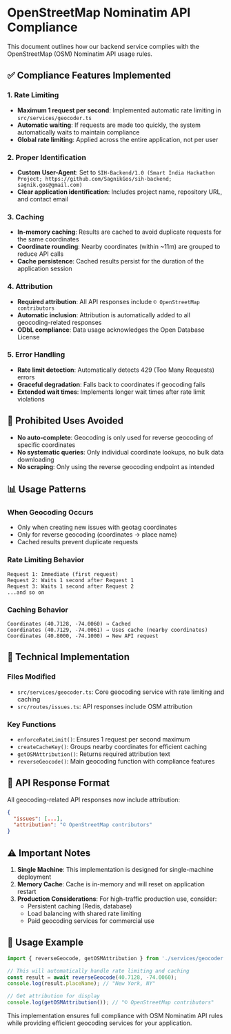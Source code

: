 # OpenStreetMap Nominatim API Compliance

This document outlines how our backend service complies with the OpenStreetMap (OSM) Nominatim API usage rules.

## ✅ Compliance Features Implemented

### 1. Rate Limiting
- **Maximum 1 request per second**: Implemented automatic rate limiting in `src/services/geocoder.ts`
- **Automatic waiting**: If requests are made too quickly, the system automatically waits to maintain compliance
- **Global rate limiting**: Applied across the entire application, not per user

### 2. Proper Identification
- **Custom User-Agent**: Set to `SIH-Backend/1.0 (Smart India Hackathon Project; https://github.com/SagnikGos/sih-backend; sagnik.gos@gmail.com)`
- **Clear application identification**: Includes project name, repository URL, and contact email

### 3. Caching
- **In-memory caching**: Results are cached to avoid duplicate requests for the same coordinates
- **Coordinate rounding**: Nearby coordinates (within ~11m) are grouped to reduce API calls
- **Cache persistence**: Cached results persist for the duration of the application session

### 4. Attribution
- **Required attribution**: All API responses include `© OpenStreetMap contributors`
- **Automatic inclusion**: Attribution is automatically added to all geocoding-related responses
- **ODbL compliance**: Data usage acknowledges the Open Database License

### 5. Error Handling
- **Rate limit detection**: Automatically detects 429 (Too Many Requests) errors
- **Graceful degradation**: Falls back to coordinates if geocoding fails
- **Extended wait times**: Implements longer wait times after rate limit violations

## 🚫 Prohibited Uses Avoided

- **No auto-complete**: Geocoding is only used for reverse geocoding of specific coordinates
- **No systematic queries**: Only individual coordinate lookups, no bulk data downloading
- **No scraping**: Only using the reverse geocoding endpoint as intended

## 📊 Usage Patterns

### When Geocoding Occurs
- Only when creating new issues with geotag coordinates
- Only for reverse geocoding (coordinates → place name)
- Cached results prevent duplicate requests

### Rate Limiting Behavior
```
Request 1: Immediate (first request)
Request 2: Waits 1 second after Request 1
Request 3: Waits 1 second after Request 2
...and so on
```

### Caching Behavior
```
Coordinates (40.7128, -74.0060) → Cached
Coordinates (40.7129, -74.0061) → Uses cache (nearby coordinates)
Coordinates (40.8000, -74.1000) → New API request
```

## 🔧 Technical Implementation

### Files Modified
- `src/services/geocoder.ts`: Core geocoding service with rate limiting and caching
- `src/routes/issues.ts`: API responses include OSM attribution

### Key Functions
- `enforceRateLimit()`: Ensures 1 request per second maximum
- `createCacheKey()`: Groups nearby coordinates for efficient caching
- `getOSMAttribution()`: Returns required attribution text
- `reverseGeocode()`: Main geocoding function with compliance features

## 📝 API Response Format

All geocoding-related API responses now include attribution:

```json
{
  "issues": [...],
  "attribution": "© OpenStreetMap contributors"
}
```

## ⚠️ Important Notes

1. **Single Machine**: This implementation is designed for single-machine deployment
2. **Memory Cache**: Cache is in-memory and will reset on application restart
3. **Production Considerations**: For high-traffic production use, consider:
   - Persistent caching (Redis, database)
   - Load balancing with shared rate limiting
   - Paid geocoding services for commercial use

## 🚀 Usage Example

```typescript
import { reverseGeocode, getOSMAttribution } from './services/geocoder.js';

// This will automatically handle rate limiting and caching
const result = await reverseGeocode(40.7128, -74.0060);
console.log(result.placeName); // "New York, NY"

// Get attribution for display
console.log(getOSMAttribution()); // "© OpenStreetMap contributors"
```

This implementation ensures full compliance with OSM Nominatim API rules while providing efficient geocoding services for your application.
